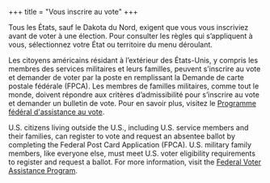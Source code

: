 +++
title = "Vous inscrire au vote"
+++

Tous les États, sauf le Dakota du Nord, exigent que vous vous inscriviez avant de voter à une élection. Pour consulter les règles qui s’appliquent à vous, sélectionnez votre État ou territoire du menu déroulant.

Les citoyens américains résidant à l’extérieur des États-Unis, y compris les membres des services militaires et leurs familles, peuvent s’inscrire au vote et demander de voter par la poste en remplissant la Demande de carte postale fédérale (FPCA). Les membres de familles militaires, comme tout le monde, doivent répondre aux critères d’admissibilité pour s’inscrire au vote et demander un bulletin de vote. Pour en savoir plus, visitez le [Programme fédéral d'assistance au vote](https://www.fvap.gov/).

U.S. citizens living outside the U.S., including U.S. service members and their families, can register to vote and request an absentee ballot by completing the Federal Post Card Application (FPCA). U.S. military family members, like everyone else, must meet U.S. voter eligibility requirements to register and request a ballot. For more information, visit the [Federal Voter Assistance Program](https://www.fvap.gov/).
